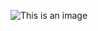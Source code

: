 ![This is an image]([https://upload.wikimedia.org/wikipedia/commons/thumb/a/aa/Mass_Effect_logo.png/799px-Mass_Effect_logo.png](https://www.google.com/url?sa=i&url=https%3A%2F%2F4pda.to%2F2022%2F10%2F17%2F405097%2Fv_seti_obnaruzhili_datu_reliza_nekstgen_versii_vedmaka_3%2F&psig=AOvVaw3mf40_ppI707HD6ENJYhlp&ust=1666109718817000&source=images&cd=vfe&ved=0CA0QjRxqFwoTCJjxr8jU5_oCFQAAAAAdAAAAABAE))

